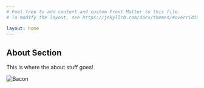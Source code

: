 ```yaml
---
# Feel free to add content and custom Front Matter to this file.
# To modify the layout, see https://jekyllrb.com/docs/themes/#overriding-theme-defaults

layout: home
---
```


## About Section

This is where the about stuff goes!

![Bacon](https://unsplash.com/photos/B6Jt8Do599E/download?force=true)
